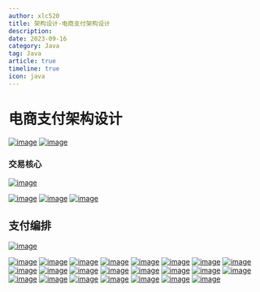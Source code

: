 ```yaml
---
author: xlc520
title: 架构设计-电商支付架构设计
description: 
date: 2023-09-16
category: Java
tag: Java
article: true
timeline: true
icon: java
---
```


# 电商支付架构设计

[![image](https://bitbucket.org/xlc520/blogasset/raw/main/images3/15172-20180722164153915-55976509.png)](https://images2018.cnblogs.com/blog/15172/201807/15172-20180722164153428-1743300073.png)
[![image](https://bitbucket.org/xlc520/blogasset/raw/main/images3/15172-20180722164155319-769984125.png)](https://images2018.cnblogs.com/blog/15172/201807/15172-20180722164154440-965962303.png)

### 交易核心

[![image](https://bitbucket.org/xlc520/blogasset/raw/main/images3/15172-20180722164156625-416227399.png)](https://images2018.cnblogs.com/blog/15172/201807/15172-20180722164156165-1645563383.png)

[![image](https://bitbucket.org/xlc520/blogasset/raw/main/images3/15172-20180722164157566-297580245.png)](https://images2018.cnblogs.com/blog/15172/201807/15172-20180722164157073-758168933.png)
[![image](https://bitbucket.org/xlc520/blogasset/raw/main/images3/15172-20180722164158538-485334177.png)](https://images2018.cnblogs.com/blog/15172/201807/15172-20180722164158011-1236101550.png)
[![image](https://bitbucket.org/xlc520/blogasset/raw/main/images3/15172-20180722164159512-196746524.png)](https://images2018.cnblogs.com/blog/15172/201807/15172-20180722164159019-2014958845.png)

## 支付编排

[![image](https://bitbucket.org/xlc520/blogasset/raw/main/images3/15172-20180722164200600-1535802166.png)](https://images2018.cnblogs.com/blog/15172/201807/15172-20180722164200029-421804662.png)

[![image](https://bitbucket.org/xlc520/blogasset/raw/main/images3/15172-20180722164201591-1663205219.png)](https://images2018.cnblogs.com/blog/15172/201807/15172-20180722164201053-1171300902.png)
[![image](https://bitbucket.org/xlc520/blogasset/raw/main/images3/15172-20180722164202552-1798700407.png)](https://images2018.cnblogs.com/blog/15172/201807/15172-20180722164202038-559320674.png)
[![image](https://bitbucket.org/xlc520/blogasset/raw/main/images3/15172-20180722164203509-1751988313.png)](https://images2018.cnblogs.com/blog/15172/201807/15172-20180722164203020-1349921705.png)
[![image](https://bitbucket.org/xlc520/blogasset/raw/main/images3/15172-20180722164204458-710385571.png)](https://images2018.cnblogs.com/blog/15172/201807/15172-20180722164203960-1791940993.png)
[![image](https://bitbucket.org/xlc520/blogasset/raw/main/images3/15172-20180722164205331-242955855.png)](https://images2018.cnblogs.com/blog/15172/201807/15172-20180722164204877-1901390338.png)
[![image](https://bitbucket.org/xlc520/blogasset/raw/main/images3/15172-20180722164206322-586694531.png)](https://images2018.cnblogs.com/blog/15172/201807/15172-20180722164205784-1458685558.png)
[![image](https://bitbucket.org/xlc520/blogasset/raw/main/images3/15172-20180722164207349-1999648399.png)](https://images2018.cnblogs.com/blog/15172/201807/15172-20180722164206796-62019719.png)
[![image](https://bitbucket.org/xlc520/blogasset/raw/main/images3/15172-20180722164208158-1157723413.png)](https://images2018.cnblogs.com/blog/15172/201807/15172-20180722164207752-1233540659.png)
[![image](https://bitbucket.org/xlc520/blogasset/raw/main/images3/15172-20180722164209037-159164276.png)](https://images2018.cnblogs.com/blog/15172/201807/15172-20180722164208569-1317783049.png)
[![image](https://bitbucket.org/xlc520/blogasset/raw/main/images3/15172-20180722164209971-928967148.png)](https://images2018.cnblogs.com/blog/15172/201807/15172-20180722164209493-1820707787.png)
[![image](https://bitbucket.org/xlc520/blogasset/raw/main/images3/15172-20180722164210932-1865863459.png)](https://images2018.cnblogs.com/blog/15172/201807/15172-20180722164210405-2113679580.png)
[![image](https://bitbucket.org/xlc520/blogasset/raw/main/images3/15172-20180722164211936-1925103369.png)](https://images2018.cnblogs.com/blog/15172/201807/15172-20180722164211386-135576425.png)
[![image](https://bitbucket.org/xlc520/blogasset/raw/main/images3/15172-20180722164212863-898076160.png)](https://images2018.cnblogs.com/blog/15172/201807/15172-20180722164212396-682016096.png)
[![image](https://bitbucket.org/xlc520/blogasset/raw/main/images3/15172-20180722164213824-915619881.png)](https://images2018.cnblogs.com/blog/15172/201807/15172-20180722164213311-579923512.png)
[![image](https://bitbucket.org/xlc520/blogasset/raw/main/images3/15172-20180722164214726-121958923.png)](https://images2018.cnblogs.com/blog/15172/201807/15172-20180722164214262-1890440549.png)
[![image](https://bitbucket.org/xlc520/blogasset/raw/main/images3/15172-20180722164215775-1463141015.png)](https://images2018.cnblogs.com/blog/15172/201807/15172-20180722164215205-682340069.png)
[![image](https://bitbucket.org/xlc520/blogasset/raw/main/images3/15172-20180722164216646-898777198.png)](https://images2018.cnblogs.com/blog/15172/201807/15172-20180722164216220-802927468.png)
[![image](https://bitbucket.org/xlc520/blogasset/raw/main/images3/15172-20180722164217580-1438230168.png)](https://images2018.cnblogs.com/blog/15172/201807/15172-20180722164217085-346409686.png)
[![image](https://bitbucket.org/xlc520/blogasset/raw/main/images3/15172-20180722164218617-1954191325.png)](https://images2018.cnblogs.com/blog/15172/201807/15172-20180722164218060-534023763.png)
[![image](https://bitbucket.org/xlc520/blogasset/raw/main/images3/15172-20180722164219728-802349085.png)](https://images2018.cnblogs.com/blog/15172/201807/15172-20180722164219165-882983888.png)
[![image](https://bitbucket.org/xlc520/blogasset/raw/main/images3/15172-20180722164220864-1769866964.png)](https://images2018.cnblogs.com/blog/15172/201807/15172-20180722164220470-1418385864.png)
[![image](https://bitbucket.org/xlc520/blogasset/raw/main/images3/15172-20180722164221763-1945260662.png)](https://images2018.cnblogs.com/blog/15172/201807/15172-20180722164221292-111116903.png)
[![image](https://bitbucket.org/xlc520/blogasset/raw/main/images3/15172-20180722164222606-855905444.png)](https://images2018.cnblogs.com/blog/15172/201807/15172-20180722164222169-482272518.png)